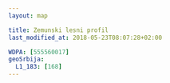 ```yaml
---
layout: map

title: Zemunski lesni profil
last_modified_at: 2018-05-23T08:07:28+02:00

WDPA: [555560017]
geoSrbija:
  L1_183: [168]
---
```

